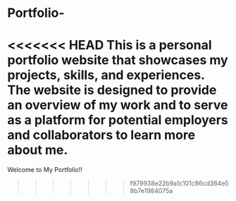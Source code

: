 # Portfolio-
<<<<<<< HEAD
This is a personal portfolio website that showcases my projects, skills, and experiences. The website is designed to provide an overview of my work and to serve as a platform for potential employers and collaborators to learn more about me.
=======
Welcome to My Portfolio!!
>>>>>>> f979938e22b9a1c101c86cd364e58b7e1984075a
